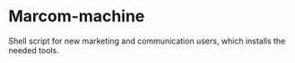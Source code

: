 # Marcom-machine
Shell script for new marketing and communication users, which installs the needed tools.
